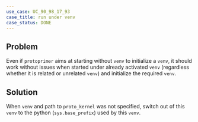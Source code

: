 ```yaml
---
use_case: UC_90_98_17_93
case_title: run under venv
case_status: DONE
---
```


## Problem

Even if `protoprimer` aims at starting without `venv` to initialize a `venv`,
it should work without issues when started under already activated `venv`
(regardless whether it is related or unrelated `venv`)
and initialize the required `venv`.

## Solution

When `venv` and path to `proto_kernel` was not specified,
switch out of this `venv` to the python (`sys.base_prefix`) used by this `venv`.
